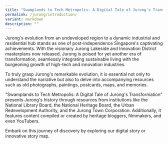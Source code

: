 ```yaml
---
title: "Swamplands to Tech Metropolis: A Digital Tale of Jurong's Transformation"
permalink: /jurong/introduction/
variant: markdown
description: ""
---
```

Jurong's evolution from an undeveloped region to a dynamic industrial and residential hub stands as one of post-independence Singapore's captivating achievements. With the visionary Jurong Lakeside and Innovation District masterplans now released, Jurong is poised for yet another era of transformation, seamlessly integrating sustainable living with the burgeoning growth of high-tech and innovation industries.

To truly grasp Jurong's remarkable evolution, it is essential not only to understand the narrative but also to delve into accompanying resources such as old photographs, paintings, postcards, maps, and memories.

"Swamplands to Tech Metropolis: A Digital Tale of Jurong's Transformation" presents Jurong's history through resources from institutions like the National Library Board, the National Heritage Board, the Urban Redevelopment Authority, and the Jurong Town Corporation. Additionally, it features content compiled or created by heritage bloggers, filmmakers, and even YouTubers.

Embark on this journey of discovery by exploring our digital story or innovative story map.